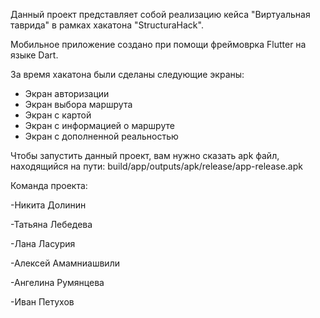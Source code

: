 Данный проект представляет собой реализацию кейса "Виртуальная таврида" в рамках хакатона "StructuraHack".

Мобильное приложение создано при помощи фреймоврка Flutter на языке Dart.

За время хакатона были сделаны следующие экраны:

- Экран авторизации
- Экран выбора маршрута
- Экран с картой
- Экран с информацией о маршруте
- Экран с дополненной реальностью

Чтобы запустить данный проект, вам нужно сказать apk файл, находящийся на пути: build/app/outputs/apk/release/app-release.apk

Команда проекта: 

-Никита Долинин

-Татьяна Лебедева 

-Лана Ласурия 

-Алексей Амамниашвили

-Ангелина Румянцева 

-Иван Петухов
